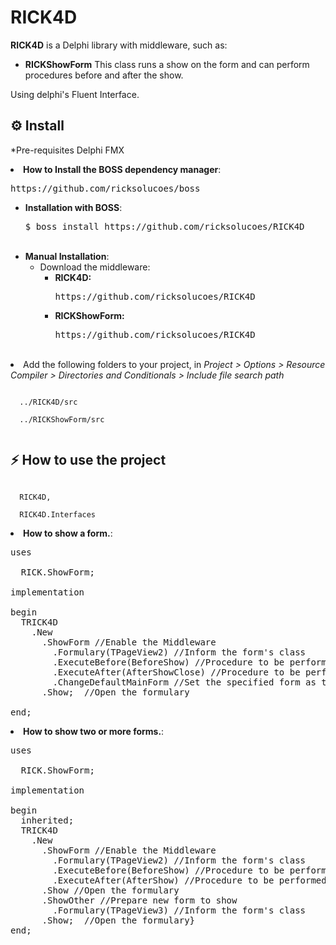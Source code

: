# RICK4D
<p>
  <b>RICK4D</b> is a Delphi library with middleware, such as: <p>
  <ul>
    <li><b>RICKShowForm</b> This class runs a show on the form and can perform procedures before and after the show. <p>
  </ul>
  <p>Using delphi's Fluent Interface.
  <br> 
</p>

<h2>⚙️ Install</h2>
<p>*Pre-requisites Delphi FMX</p>

<li><strong>How to Install the BOSS dependency manager</strong>: <br>
<pre>https://github.com/ricksolucoes/boss</pre>

<ul>
<li><strong>Installation with BOSS</strong>: <br>
<pre>$ boss install https://github.com/ricksolucoes/RICK4D</pre><br>

<li><strong>Manual Installation</strong>: <br><ul>
<li> Download the middleware:<br>
  <ul>
  <li><b>RICK4D: </b><pre>https://github.com/ricksolucoes/RICK4D</pre>
  <li><b>RICKShowForm: </b><pre>https://github.com/ricksolucoes/RICK4D</pre>
  </ul>
</ul>
  
</ul><br><li>
Add the following folders to your project, in <em>Project &gt; Options &gt; Resource Compiler &gt; Directories and Conditionals &gt; Include file search path</em></li>
<pre><code>
  ../RICK4D/src<br>
  ../RICKShowForm/src<br>
</code></pre>

<h2>⚡️ How to use the project</h2>
<pre><code>
  RICK4D, <br>
  RICK4D.Interfaces
</code></pre>

<li><strong>How to show a form.</strong>: <br>

<pre><span class="pl-k">uses</span>

  RICK.ShowForm;

<span class="pl-k">implementation</span>

begin
  TRICK4D
    .New
      .ShowForm //Enable the Middleware
        .Formulary(TPageView2) //Inform the form's class
        .ExecuteBefore(BeforeShow) //Procedure to be performed before show form
        .ExecuteAfter(AfterShowClose) //Procedure to be performed after show form
        .ChangeDefaultMainForm //Set the specified form as the main form
      .Show;  //Open the formulary

end;</span></pre>

<li><strong>How to show two or more forms.</strong>: <br>

<pre><span class="pl-k">uses</span>

  RICK.ShowForm;

<span class="pl-k">implementation</span>

begin
  inherited;
  TRICK4D
    .New
      .ShowForm //Enable the Middleware
        .Formulary(TPageView2) //Inform the form's class
        .ExecuteBefore(BeforeShow) //Procedure to be performed before show form
        .ExecuteAfter(AfterShow) //Procedure to be performed after show form
      .Show //Open the formulary
      .ShowOther //Prepare new form to show
        .Formulary(TPageView3) //Inform the form's class
      .Show;  //Open the formulary}
end;</span></pre>

